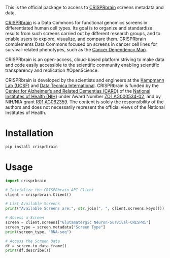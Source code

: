 This is the official package to access to [CRISPRbrain](https://crisprbrain.org) screens metadata and data.


[CRISPRbrain](https://crisprbrain.org) is a Data Commons for functional genomics screens in differentiated human cell types. Its goal is to organize and standardize results from such screens carried out by different research groups, and to enable users to explore, visualize, and compare them. CRISPRbrain complements Data Commons focused on screens in cancer cell lines for survival-related phenotypes, such as the [Cancer Dependency Map](https://depmap.org/portal/). 

CRISPRbrain is an open-access, cloud-based platform striving to make data and code easily accessible to the scientific community enabling scientific transparency and replication #OpenScience.

CRISPRbrain is developed by the scientists and engineers at the [Kampmann Lab (UCSF)](http://kampmannlab.ucsf.edu) 
and [Data Tecnica International](https://www.datatecnica.com/). 
CRISPRbrain is funded by the 
[Center for Alzheimer’s and Related Dementias (CARD)](https://www.nia.nih.gov/research/card) of the 
[National Institutes of Health (NIH)](https://www.nih.gov/) under Award Number 
[ZO1 AG000534-02](https://intramural.nih.gov/search/searchview.taf?ipid=114409&ts=1618927049), and by NIH/NIA grant
[R01 AG062359](https://reporter.nih.gov/project-details/9950942).  The content is solely the responsibility of
the authors and does not necessarily represent the official views of the National Institutes of Health.


# Installation
```bash
pip install crisprbrain
````

# Usage
```python
import crisprbrain

# Initialize the CRISPRbrain API Client
client = crisprbrain.Client()

# List Available Screens
print("Available Screens are:", str.join(", ", client.screens.keys()))

# Access a Screen
screen = client.screens["Glutamatergic Neuron-Survival-CRISPRi"]
screen_type = screen.metadata["Screen Type"]
print(screen_type, "RNA-seq")

# Access the Screen Data
df = screen.to_data_frame()
print(df.describe())
```